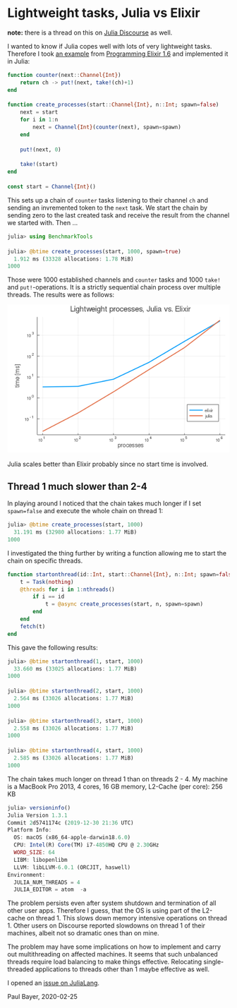 # Lightweight tasks, Julia vs Elixir

**note:** there is a thread on this on [Julia Discourse](https://discourse.julialang.org/t/lightweight-tasks-julia-vs-elixir-otp/35082) as well.

I wanted to know if Julia copes well with lots of very lightweight tasks. Therefore I took [an example](https://media.pragprog.com/titles/elixir16/code/spawn/chain.exs) from [Programming Elixir 1.6](https://pragprog.com/book/elixir16/programming-elixir-1-6) and implemented it in Julia:

```julia
function counter(next::Channel{Int})
    return ch -> put!(next, take!(ch)+1)
end

function create_processes(start::Channel{Int}, n::Int; spawn=false)
    next = start
    for i in 1:n
        next = Channel{Int}(counter(next), spawn=spawn)
    end

    put!(next, 0)

    take!(start)
end

const start = Channel{Int}()
```
This sets up a chain of `counter` tasks listening to their channel `ch` and sending an invremented token to the `next` task. We start the chain by sending zero to the last created task and receive the result from the channel we started with. Then …

```julia
julia> using BenchmarkTools

julia> @btime create_processes(start, 1000, spawn=true)
  1.912 ms (33328 allocations: 1.78 MiB)
1000
```
Those were 1000 established channels and `counter` tasks and 1000 `take!` and `put!`-operations. It is a strictly sequential chain process over multiple threads. The results were as follows:

![results](chain.png)

Julia scales better than Elixir probably since no start time is involved.

## Thread 1 much slower than 2-4

In playing around I noticed that the chain takes much longer if I set `spawn=false` and execute the whole chain on thread 1:

```julia
julia> @btime create_processes(start, 1000)
  31.191 ms (32980 allocations: 1.77 MiB)
1000
```

I investigated the thing further by writing a function allowing me to start the chain on specific threads.

```julia
function startonthread(id::Int, start::Channel{Int}, n::Int; spawn=false)
    t = Task(nothing)
    @threads for i in 1:nthreads()
        if i == id
            t = @async create_processes(start, n, spawn=spawn)
        end
    end
    fetch(t)
end
```

This gave the following results:

```julia
julia> @btime startonthread(1, start, 1000)
  33.660 ms (33025 allocations: 1.77 MiB)
1000

julia> @btime startonthread(2, start, 1000)
  2.564 ms (33026 allocations: 1.77 MiB)
1000

julia> @btime startonthread(3, start, 1000)
  2.558 ms (33026 allocations: 1.77 MiB)
1000

julia> @btime startonthread(4, start, 1000)
  2.585 ms (33026 allocations: 1.77 MiB)
1000
```

The chain takes much longer on thread 1 than on threads 2 - 4. My machine is a MacBook Pro 2013, 4 cores, 16 GB memory, L2-Cache (per core):	256 KB

```julia
julia> versioninfo()
Julia Version 1.3.1
Commit 2d5741174c (2019-12-30 21:36 UTC)
Platform Info:
  OS: macOS (x86_64-apple-darwin18.6.0)
  CPU: Intel(R) Core(TM) i7-4850HQ CPU @ 2.30GHz
  WORD_SIZE: 64
  LIBM: libopenlibm
  LLVM: libLLVM-6.0.1 (ORCJIT, haswell)
Environment:
  JULIA_NUM_THREADS = 4
  JULIA_EDITOR = atom  -a
```

The problem persists even after system shutdown and termination of all other user apps. Therefore I guess, that the OS is using part of the L2-cache on thread 1. This slows down memory intensive operations on thread 1. Other users on Discourse reported slowdowns on thread 1 of their machines, albeit not so dramatic ones than on mine.

The problem may have some implications on how to implement and carry out multithreading on affected machines. It seems that such unbalanced threads  require load balancing to make things effective. Relocating single-threaded applications to threads other than 1 maybe effective as well.

I opened an [issue on JuliaLang](https://github.com/JuliaLang/julia/issues/34875).

Paul Bayer, 2020-02-25
